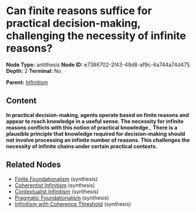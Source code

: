 # Can finite reasons suffice for practical decision-making, challenging the necessity of infinite reasons?

**Node Type:** antithesis
**Node ID:** e7386702-2f43-49d8-af9c-6a744a74d475
**Depth:** 2
**Terminal:** No

**Parent:** [Infinitism](infinitism.md)

## Content

**In practical decision-making, agents operate based on finite reasons and appear to reach knowledge in a useful sense. The necessity for infinite reasons conflicts with this notion of practical knowledge.**, **There is a plausible principle that knowledge required for decision-making should not involve processing an infinite number of reasons. This challenges the necessity of infinite chains under certain practical contexts.**

## Related Nodes

- [Finite Foundationalism](finite-foundationalism.md) (synthesis)
- [Coherentist Infinitism](coherentist-infinitism.md) (synthesis)
- [Contextualist Infinitism](contextualist-infinitism.md) (synthesis)
- [Pragmatic Foundationalism](pragmatic-foundationalism.md) (synthesis)
- [Infinitism with Coherence Threshold](infinitism-with-coherence-threshold.md) (synthesis)
